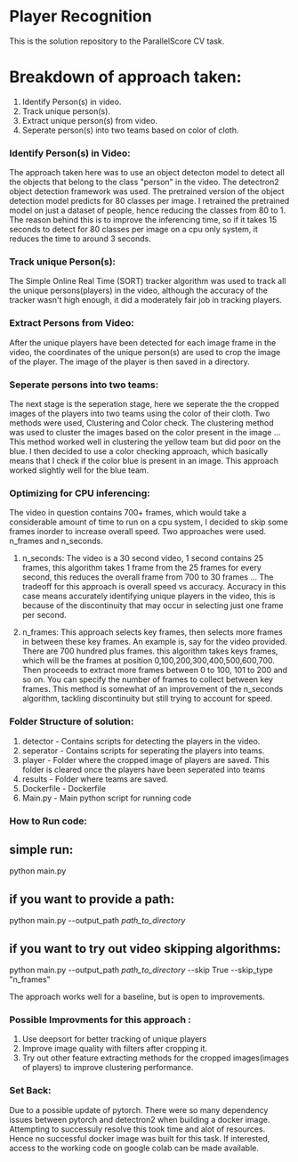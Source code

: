 # Player Recognition

This is the solution repository to the ParallelScore CV task.

# Breakdown of approach taken:
1) Identify Person(s) in video.
2) Track unique person(s).
3) Extract unique person(s) from video.
4) Seperate person(s) into two teams based on color of cloth.

### Identify Person(s) in Video:
The approach taken here was to use an object detecton model to detect all the objects that belong to the class "person" in the video. The detectron2 object detection framework was used. The pretrained version of the object detection model predicts for 80 classes per image. I retrained the pretrained model on just a dataset of people, hence reducing the classes from 80 to 1. The reason behind this is to improve the inferencing time, so if it takes 15 seconds to detect for 80 classes per image on a cpu only system, it reduces the time to around 3 seconds.

### Track unique Person(s):
The Simple Online Real Time (SORT) tracker algorithm was used to track all the unique persons(players) in the video, although the accuracy of the tracker wasn't high enough, it did a moderately fair job in tracking players.

### Extract Persons from Video:
After the unique players have been detected for each image frame in the video, the coordinates of the unique person(s) are used to crop the image of the player. The image of the player is then saved in a directory.

### Seperate persons into two teams:
The next stage is the seperation stage, here we seperate the the cropped images of the players into two teams using the color of their cloth. Two methods were used,
 Clustering and Color check. The clustering method was used to cluster the images based on the color present in the image ... This method worked well in clustering the yellow team but did poor on the blue. I then decided to use a color checking approach, which basically means that I check if the color blue is present in an image. This approach worked slightly well for the blue team.
 
### Optimizing for CPU inferencing:
The video in question contains 700+ frames, which would take a considerable amount of time to run on a cpu system, I decided to skip some frames inorder to increase overall speed. Two approaches were used. n_frames and n_seconds. 

1) n_seconds: The video is a 30 second video, 1 second contains 25 frames, this algorithm takes 1 frame from the 25 frames for every second, this reduces the overall frame from 700 to 30 frames ... The tradeoff for this approach is overall speed vs accuracy. Accuracy in this case means accurately identifying unique players in the video, this is because of the discontinuity that may occur in selecting just one frame per second.

2) n_frames: This approach selects key frames, then selects more frames in between these key frames. An example is, say for the video provided. There are 700 hundred plus frames. this algorithm takes keys frames, which will be the frames at position 0,100,200,300,400,500,600,700. Then proceeds to extract more frames between 0 to 100, 101 to 200 and so on. You can specify the number of frames to collect between key frames. This method is somewhat of an improvement of the n_seconds algorithm, tackling discontinuity but still trying to account for speed.


### Folder Structure of solution:
1) detector - Contains scripts for detecting the players in the video.
2) seperator -  Contains scripts for seperating the players into teams.
3) player - Folder where the cropped image of players are saved. This folder is cleared once the players have been seperated into teams
4) results - Folder where teams are saved.
3) Dockerfile -  Dockerfile
4) Main.py -  Main python script for running code



### How to Run code:
## simple run:
python main.py

## if you want to provide a path:
python main.py --output_path _path_to_directory_

## if you want to try out video skipping algorithms:
python main.py --output_path _path_to_directory_ --skip True --skip_type "n_frames"

The approach works well for a baseline, but is open to improvements.

### Possible Improvments for this approach :
1) Use deepsort for better tracking of unique players
2) Improve image quality with filters after cropping it.
3) Try out other feature extracting methods for the cropped images(images of players) to improve clustering performance.



### Set Back:
Due to a possible update of pytorch. There were so many dependency issues between pytorch and detectron2 when building a docker image. Attempting to successuly resolve this took time and alot of resources. Hence no successful docker image was built for this task. If interested, access to the working code on google colab can be made available. 
